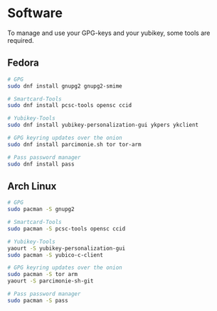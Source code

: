 # Software
To manage and use your GPG-keys and your yubikey, some tools are required.

## Fedora

```bash
# GPG
sudo dnf install gnupg2 gnupg2-smime

# Smartcard-Tools
sudo dnf install pcsc-tools opensc ccid

# Yubikey-Tools
sudo dnf install yubikey-personalization-gui ykpers ykclient

# GPG keyring updates over the onion
sudo dnf install parcimonie.sh tor tor-arm

# Pass password manager
sudo dnf install pass
```

## Arch Linux

```bash
# GPG
sudo pacman -S gnupg2

# Smartcard-Tools
sudo pacman -S pcsc-tools opensc ccid

# Yubikey-Tools
yaourt -S yubikey-personalization-gui
sudo pacman -S yubico-c-client

# GPG keyring updates over the onion
sudo pacman -S tor arm
yaourt -S parcimonie-sh-git

# Pass password manager
sudo pacman -S pass
```
